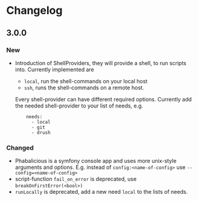 # Changelog

## 3.0.0

### New

* Introduction of ShellProviders, they will provide a shell, to run scripts into. Currently implemented are

    * `local`, run the shell-commands on your local host
    * `ssh`, runs the shell-commands on a remote host.

  Every shell-provider can have different required options. Currently add the needed shell-provider to your list of needs, e.g.
  
          needs:
            - local
            - git
            - drush

### Changed

* Phabalicious is a symfony console app and uses more unix-style arguments and options. E.g. instead of `config:<name-of-config>` use `--config=<name-of-config>`
* script-function `fail_on_error` is deprecated, use `breakOnFirstError(<bool>)`
* `runLocally` is deprecated, add a new need `local` to the lists of needs.
